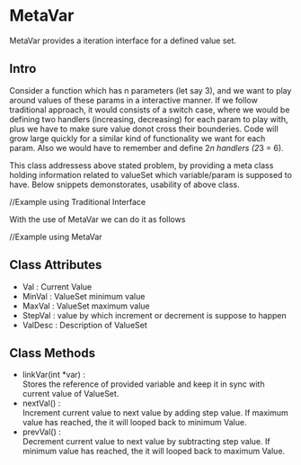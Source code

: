 # MetaVar
MetaVar provides a iteration interface for a defined value set.

## Intro
Consider a function which has n parameters (let say 3), and we want to play around values of these params in a interactive manner. If we follow traditional approach, it would consists of a switch case, where we would be defining two handlers (increasing, decreasing) for each param to play with, plus we have to make sure value donot cross their bounderies. Code will grow large quickly for a similar kind of functionality we want for each param. Also we would have to remember and define 2*n handlers (2*3 = 6).

This class addressess above stated problem, by providing a meta class holding information related to valueSet which variable/param is supposed to have. Below snippets demonstorates, usability of above class.

//Example using Traditional Interface

With the use of MetaVar we can do it as follows

//Example using MetaVar


## Class Attributes
- Val : Current Value
- MinVal : ValueSet minimum value
- MaxVal : ValueSet maximum value
- StepVal : value by which increment or decrement is suppose to happen
- ValDesc : Description of ValueSet

## Class Methods
- linkVar(int *var) :  
Stores the reference of provided variable and keep it in sync with current value of ValueSet.
- nextVal() :  
Increment current value to next value by adding step value. If maximum value has reached, the it will looped back to minimum Value.
- prevVal() :  
Decrement current value to next value by subtracting step value. If minimum value has reached, the it will looped back to maximum Value.
